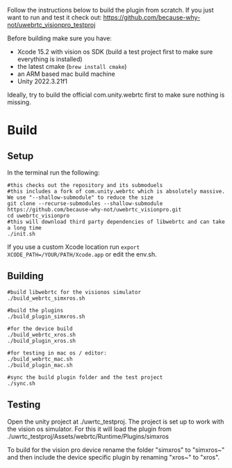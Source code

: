 Follow the instructions below to build the plugin from scratch. If you just want to
run and test it check out: https://github.com/because-why-not/uwebrtc_visionpro_testproj


Before building make sure you have:
* Xcode 15.2 with vision os SDK (build a test project first to make sure everything is installed)
* the latest cmake (`brew install cmake`)
* an ARM based mac build machine
* Unity 2022.3.21f1

Ideally, try to build the official com.unity.webrtc first to make sure nothing is missing. 

# Build
## Setup
In the terminal run the following:

    #this checks out the repository and its submoduels
    #this includes a fork of com.unity.webrtc which is absolutely massive. We use "--shallow-submodule" to reduce the size
    git clone --recurse-submodules --shallow-submodule https://github.com/because-why-not/uwebrtc_visionpro.git
    cd uwebrtc_visionpro
    #this will download third party dependencies of libwebrtc and can take a long time
    ./init.sh


If you use a custom Xcode location run
`export XCODE_PATH=/YOUR/PATH/Xcode.app`
or edit the env.sh. 

## Building

    #build libwebrtc for the visionos simulator
    ./build_webrtc_simxros.sh
    
    #build the plugins
    ./build_plugin_simxros.sh
    
    #for the device build
    ./build_webrtc_xros.sh
    ./build_plugin_xros.sh

    #for testing in mac os / editor:
    ./build_webrtc_mac.sh
    ./build_plugin_mac.sh
        
    #sync the build plugin folder and the test project
    ./sync.sh


## Testing
Open the unity project at ./uwrtc_testproj.
The project is set up to work with the vision os simulator. For this it will load the plugin from
./uwrtc_testproj/Assets/webrtc/Runtime/Plugins/simxros

To build for the vision pro device rename the folder "simxros" to "simxros~" and then include the device specific plugin by renaming "xros~" to "xros". 
